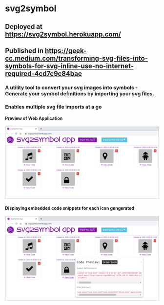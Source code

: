 # svg2symbol
## Deployed at https://svg2symbol.herokuapp.com/
## Published in https://geek-cc.medium.com/transforming-svg-files-into-symbols-for-svg-inline-use-no-internet-required-4cd7c9c84bae
### A utility tool to convert your svg images into symbols - Generate your symbol definitions by importing your svg files. 
### Enables multiple svg file imports at a go

#### Preview of Web Application
![Web App Preview Onload](https://github.com/incubated-geek-cc/svg2symbol/blob/main/public/img/preview.png)

#### Displaying embedded code snippets for each icon gengerated
![Web App Preview View Code](https://github.com/incubated-geek-cc/svg2symbol/blob/main/public/img/preview_2.png)